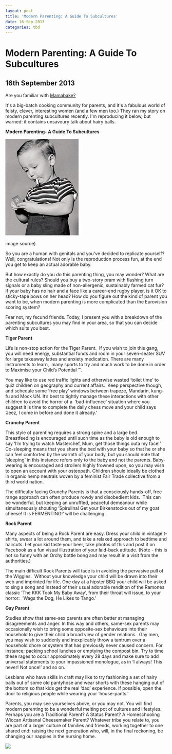 ```yaml
---
layout: post
title: 'Modern Parenting: A Guide To Subcultures'
date: 16-Sep-2013
categories: tbd
---
```


# Modern Parenting: A Guide To Subcultures

## 16th September 2013

Are you familiar with <a href="http://mamabake.com/">Mamabake?</a>

It's a big-batch cooking community for parents,   and it's a fabulous world of feisty, clever, interesting women (and a few men too.) They ran my story on modern parenting subcultures recently. I'm reproducing it below, but warned: it contains unsavoury talk about hairy balls.

**Modern Parenting- A Guide To Subcultures**

<img class="photo-horiz" src="/images/2013/09/tumblr_liecgfgj831qegy8do1_500-228x300.jpg" />

<p (<a href="http://vintagegal.tumblr.com/post/9988559073">image source</a>)</p>

So you are a human with genitals and you've decided to replicate yourself? Well, congratulations! Not only is the reproduction process fun, at the end you get to keep an actual adorable baby.

But how exactly do you do this parenting thing, you may wonder? What are the cultural rules? Should you buy a two-story pram with flashing turn signals or a baby sling made of non-allergenic, sustainably farmed cat fur? If your baby has no hair and a face like a career-end rugby player, is it OK to sticky-tape bows on her head? How do you figure out the kind of parent you want to be, when modern parenting is more complicated than the Eurovision scoring system?

Fear not, my fecund friends. Today, I present you with a breakdown of the parenting subcultures you may find in your area, so that you can decide which suits you best.

**Tiger Parent**

Life is non-stop action for the Tiger Parent.  If you wish to join this gang, you will need energy, substantial funds and room in your seven-seater SUV for large takeaway lattes and anxiety medication. There are many instruments to learn,  many sports to try and much work to be done in order to Maximise your Child’s Potential ™.

You may like to use red traffic lights and otherwise wasted ‘toilet time’ to quiz children on geography and current affairs.  Keep perspective though, and schedule some ‘free play’ windows between trapeze, Mandarin, kung-fu and Mock UN. It’s best to tightly manage these interactions with other children to avoid the horror of a  ‘bad-influence’ situation where you suggest it is time to complete the daily chess move and your child says ‘Jeez, I come in before and done it already.’

**Crunchy Parent**

This style of parenting requires a strong spine and a large bed. Breastfeeding is encouraged until such time as the baby is old enough to say ‘I’m trying to watch Masterchef, Mum, get those things outa my face!’ Co-sleeping means that you share the bed with your baby so that he or she can feel comforted by the warmth of your body, but you should note that ‘sleeping’ in this instance refers only to the baby and not the parents. Baby-wearing is encouraged and strollers highly frowned upon, so you may wish to open an account with your osteopath. Children should ideally be clothed in organic hemp neutrals woven by a feminist Fair Trade collective from a third world nation.

The difficulty facing Crunchy Parents is that a consciously hands-off, free range approach can often produce rowdy and disobedient kids.  This can be wonderful, but keeping an unruffled, peaceful demeanour while simultaneously shouting ‘Spirulina! Get your Birkenstocks out of my goat cheese! It is FERMENTING!’ will be challenging.

**Rock Parent**

Many aspects of being a Rock Parent are easy. Dress your child in vintage t-shirts, swear a lot around them, and take a relaxed approach to bedtime and haircuts. Let your kid taste your beer, take photos of this and post it on Facebook as a fun visual illustration of your laid-back attitude. (Note - this is not so funny with an Orchy bottle bong and may result in a visit from the authorities.)

The main difficult Rock Parents will face is in avoiding the pervasive pull of the Wiggles.  Without your knowledge your child will be drawn into their web and imprinted for life. One day at a hipster BBQ your child will be asked to sing a song and instead of their usual adorable rendition of the Ramones classic ‘The KKK Took My Baby Away’, from their throat will issue, to your horror:  ‘Wags the Dog, He Likes to Tango.’

**Gay Parent**

Studies show that same-sex parents are often better at managing disagreements and anger. In this way and others, same-sex parents may occasionally wish to bring some opposite-sex behaviours into their household to give their child a broad view of gender relations.  Gay men, you may wish to suddenly and inexplicably throw a tantrum over a household chore or system that has previously never caused concern. For instance; packing school lunches or emptying the compost bin. Try to time these rages to occur approximately every 28 days and make sure to add universal statements to your impassioned monologue, as in ‘I always! This never! Not once!’ and so on.

Lesbians who have skills in craft may like to try fashioning a set of hairy balls out of some old pantyhose and wear shorts with these hanging out of the bottom so that kids get the real ‘dad’ experience. If possible, open the door to religious people while wearing your ‘house-pants.’

Parents, you may see yourselves above, or you may not. You will find modern parenting to be a wonderful melting pot of cultures and lifestyles. Perhaps you are a Traditional Parent? A Status Parent? A Homeschooling Wiccan Artisanal Cheesemaker Parent? Whatever tribe you relate to, you are part of a larger culture of families and friends, working together to one shared end: raising the next generation who, will, in the final reckoning, be changing our nappies in the nursing home.

<a href="http://www.facebook.com/sharer.php?u=&amp;linkname=Modern%20Parenting%3A%20A%20Guide%20To%20Subcultures"><img src="http://shongjog.files.wordpress.com/2008/04/share-on-facebook.gif?" />
